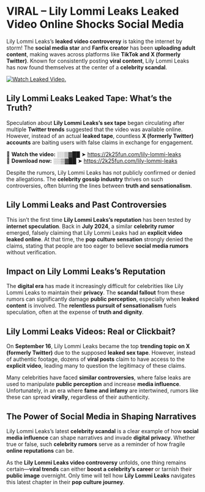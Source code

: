 # VIRAL – Lily Lommi Leaks Leaked Video Online Shocks Social Media 

Lily Lommi Leaks’s **leaked video controversy** is taking the internet by storm! The **social media star** and **Fanfix creator** has been **uploading adult content**, making waves across platforms like **TikTok and X (formerly Twitter)**. Known for consistently posting **viral content**, Lily Lommi Leaks has now found themselves at the center of a **celebrity scandal**.  

[![Watch Leaked Video.](https://miro.medium.com/v2/resize:fit:828/format:webp/1*cilzJN44JGOrTw9NJCrNHA.gif "Watch Leaked Video")](https://2k25fun.com/lily-lommi-leaks)

## **Lily Lommi Leaks Leaked Tape: What’s the Truth?**  
Speculation about **Lily Lommi Leaks’s sex tape** began circulating after multiple **Twitter trends** suggested that the video was available online. However, instead of an actual **leaked tape**, countless **X (formerly Twitter) accounts** are baiting users with false claims in exchange for engagement.  

🔹 **Watch the video:** ░░▒▓██ ➤ https://2k25fun.com/lily-lommi-leaks  
🔹 **Download now:** ░░▒▓██ ➤ https://2k25fun.com/lily-lommi-leaks  

Despite the rumors, Lily Lommi Leaks has not publicly confirmed or denied the allegations. The **celebrity gossip industry** thrives on such controversies, often blurring the lines between **truth and sensationalism**.  

## **Lily Lommi Leaks and Past Controversies**  
This isn’t the first time **Lily Lommi Leaks’s reputation** has been tested by **internet speculation**. Back in **July 2024**, a similar **celebrity rumor** emerged, falsely claiming that Lily Lommi Leaks had an **explicit video leaked online**. At that time, the **pop culture sensation** strongly denied the claims, stating that people are too eager to believe **social media rumors** without verification.  

## **Impact on Lily Lommi Leaks’s Reputation**  
The **digital era** has made it increasingly difficult for celebrities like Lily Lommi Leaks to maintain their **privacy**. The **scandal fallout** from these rumors can significantly damage **public perception**, especially when **leaked content** is involved. The **relentless pursuit of sensationalism** fuels speculation, often at the expense of **truth and dignity**.  

## **Lily Lommi Leaks Videos: Real or Clickbait?**  
On **September 16**, Lily Lommi Leaks became the top **trending topic on X (formerly Twitter)** due to the supposed **leaked sex tape**. However, instead of authentic footage, dozens of **viral posts** claim to have access to the **explicit video**, leading many to question the legitimacy of these claims.  

Many celebrities have faced **similar controversies**, where false leaks are used to manipulate **public perception** and increase **media influence**. Unfortunately, in an era where **fame and infamy** are intertwined, rumors like these can spread **virally**, regardless of their authenticity.  

## **The Power of Social Media in Shaping Narratives**  
Lily Lommi Leaks’s latest **celebrity scandal** is a clear example of how **social media influence** can shape narratives and invade **digital privacy**. Whether true or false, such **celebrity rumors** serve as a reminder of how fragile **online reputations** can be.  

As the **Lily Lommi Leaks video controversy** unfolds, one thing remains certain—**viral trends** can either **boost a celebrity’s career** or tarnish their **public image** overnight. Only time will tell how **Lily Lommi Leaks** navigates this latest chapter in their **pop culture journey**. 